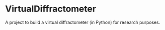 # VirtualDiffractometer
A project to build a virtual diffractometer (in Python) for research purposes.
